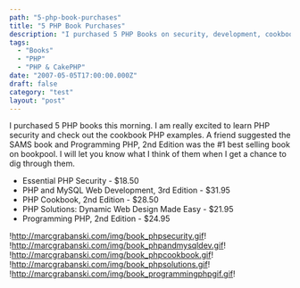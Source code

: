 ```yaml
---
path: "5-php-book-purchases"
title: "5 PHP Book Purchases"
description: "I purchased 5 PHP Books on security, development, cookbook and reference manual."
tags: 
  - "Books"
  - "PHP"
  - "PHP & CakePHP"
date: "2007-05-05T17:00:00.000Z"
draft: false
category: "test"
layout: "post"
---
```


I purchased 5 PHP books this morning. I am really excited to learn PHP security and check out the cookbook PHP examples. A friend suggested the SAMS book and Programming PHP, 2nd Edition was the #1 best selling book on bookpool. I will let you know what I think of them when I get a chance to dig through them.
- Essential PHP Security - $18.50
- PHP and MySQL Web Development, 3rd Edition - $31.95
- PHP Cookbook, 2nd Edition - $28.50
- PHP Solutions: Dynamic Web Design Made Easy - $21.95
- Programming PHP, 2nd Edition - $24.95

!http://marcgrabanski.com/img/book_phpsecurity.gif!
!http://marcgrabanski.com/img/book_phpandmysqldev.gif!
!http://marcgrabanski.com/img/book_phpcookbook.gif!
!http://marcgrabanski.com/img/book_phpsolutions.gif!
!http://marcgrabanski.com/img/book_programmingphpgif.gif!